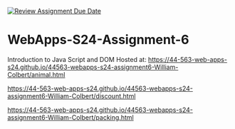 [![Review Assignment Due Date](https://classroom.github.com/assets/deadline-readme-button-24ddc0f5d75046c5622901739e7c5dd533143b0c8e959d652212380cedb1ea36.svg)](https://classroom.github.com/a/1Z6dGCon)
# WebApps-S24-Assignment-6
Introduction to Java Script and DOM
Hosted at: https://44-563-web-apps-s24.github.io/44563-webapps-s24-assignment6-William-Colbert/animal.html

https://44-563-web-apps-s24.github.io/44563-webapps-s24-assignment6-William-Colbert/discount.html

https://44-563-web-apps-s24.github.io/44563-webapps-s24-assignment6-William-Colbert/packing.html

